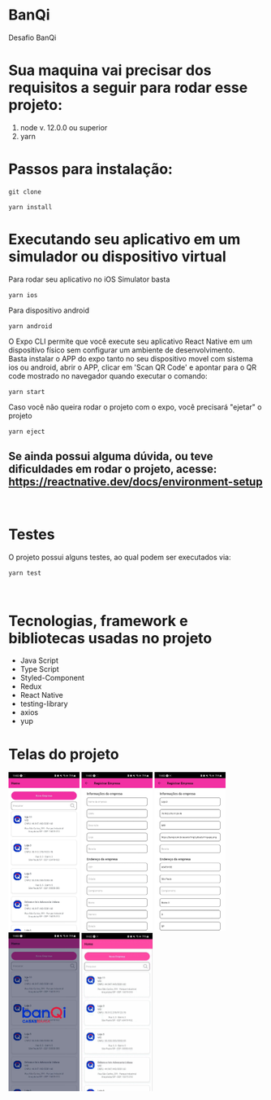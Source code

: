 # BanQi
Desafio BanQi

# Sua maquina vai precisar dos requisitos a seguir para rodar esse projeto:
1. node v. 12.0.0 ou superior 
1. yarn

# Passos para instalação:

```shell
git clone
```
```shell
yarn install
```

# Executando seu aplicativo em um simulador ou dispositivo virtual


Para rodar seu aplicativo no iOS Simulator basta 
```shell
yarn ios
```
Para dispositivo android 
```shell
yarn android
```
O Expo CLI permite que você execute seu aplicativo React Native em um dispositivo físico sem configurar um ambiente de desenvolvimento.<br/>
Basta instalar o APP do expo tanto no seu dispositivo movel com sistema ios ou android, abrir o APP, clicar em 'Scan QR Code' e apontar para o QR code mostrado no navegador quando executar o comando: 
```shell
yarn start
```

Caso você não queira rodar o projeto com o expo, você precisará "ejetar" o projeto
```shell
yarn eject
```

## Se ainda possui alguma dúvida, ou teve dificuldades em rodar o projeto, acesse: https://reactnative.dev/docs/environment-setup

<br/>

# Testes

O projeto possui alguns testes, ao qual podem ser executados via:
```shell
yarn test
```

<br/>

# Tecnologias, framework e bibliotecas usadas no projeto
* Java Script
* Type Script
* Styled-Component
* Redux
* React Native
* testing-library
* axios
* yup

# Telas do projeto

<img src="./assets/preView/img2.jpeg" alt="drawing" width="140" height={280}/>
<img src="./assets/preView/img1.jpeg" alt="drawing" width="140" height={280}/>
<img src="./assets/preView/img3.jpeg" alt="drawing" width="140" height={280}/>
<img src="./assets/preView/img4.jpeg" alt="drawing" width="140" height={280}/>
<img src="./assets/preView/video.gif" alt="drawing" width="140" height={280}/>


